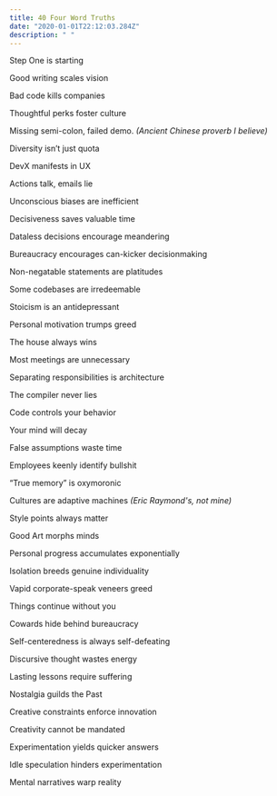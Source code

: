 ```yaml
---
title: 40 Four Word Truths
date: "2020-01-01T22:12:03.284Z"
description: " "
---
```


Step One is starting

Good writing scales vision

Bad code kills companies

Thoughtful perks foster culture

Missing semi-colon, failed demo. <i>(Ancient Chinese proverb I believe)</i>

Diversity isn’t just quota

DevX manifests in UX

Actions talk, emails lie

Unconscious biases are inefficient

Decisiveness saves valuable time

Dataless decisions encourage meandering

Bureaucracy encourages can-kicker decisionmaking

Non-negatable statements are platitudes

Some codebases are irredeemable

Stoicism is an antidepressant

Personal motivation trumps greed

The house always wins

Most meetings are unnecessary

Separating responsibilities is architecture

The compiler never lies

Code controls your behavior

Your mind will decay

False assumptions waste time

Employees keenly identify bullshit

“True memory” is oxymoronic

Cultures are adaptive machines <i>(Eric Raymond's, not mine)</i>

Style points always matter

Good Art morphs minds

Personal progress accumulates exponentially

Isolation breeds genuine individuality

Vapid corporate-speak veneers greed

Things continue without you

Cowards hide behind bureaucracy

Self-centeredness is always self-defeating

Discursive thought wastes energy

Lasting lessons require suffering

Nostalgia guilds the Past

Creative constraints enforce innovation

Creativity cannot be mandated

Experimentation yields quicker answers

Idle speculation hinders experimentation

Mental narratives warp reality
